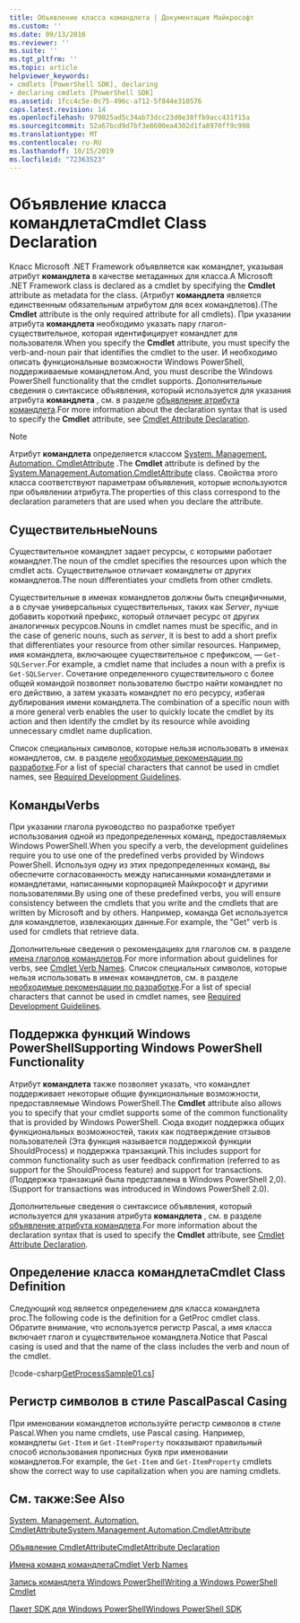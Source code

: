 ```yaml
---
title: Объявление класса командлета | Документация Майкрософт
ms.custom: ''
ms.date: 09/13/2016
ms.reviewer: ''
ms.suite: ''
ms.tgt_pltfrm: ''
ms.topic: article
helpviewer_keywords:
- cmdlets [PowerShell SDK], declaring
- declaring cmdlets [PowerShell SDK]
ms.assetid: 1fcc4c5e-0c75-496c-a712-5f844e310576
caps.latest.revision: 14
ms.openlocfilehash: 979025ad5c34ab73dcc23d0e38ffb9acc431f15a
ms.sourcegitcommit: 52a67bcd9d7bf3e8600ea4302d1fa8970ff9c998
ms.translationtype: MT
ms.contentlocale: ru-RU
ms.lasthandoff: 10/15/2019
ms.locfileid: "72363523"
---
```

# <a name="cmdlet-class-declaration"></a><span data-ttu-id="aab3b-102">Объявление класса командлета</span><span class="sxs-lookup"><span data-stu-id="aab3b-102">Cmdlet Class Declaration</span></span>

<span data-ttu-id="aab3b-103">Класс Microsoft .NET Framework объявляется как командлет, указывая атрибут **командлета** в качестве метаданных для класса.</span><span class="sxs-lookup"><span data-stu-id="aab3b-103">A Microsoft .NET Framework class is declared as a cmdlet by specifying the **Cmdlet** attribute as metadata for the class.</span></span> <span data-ttu-id="aab3b-104">(Атрибут **командлета** является единственным обязательным атрибутом для всех командлетов).</span><span class="sxs-lookup"><span data-stu-id="aab3b-104">(The **Cmdlet** attribute is the only required attribute for all cmdlets).</span></span> <span data-ttu-id="aab3b-105">При указании атрибута **командлета** необходимо указать пару глагол-существительное, которая идентифицирует командлет для пользователя.</span><span class="sxs-lookup"><span data-stu-id="aab3b-105">When you specify the **Cmdlet** attribute, you must specify the verb-and-noun pair that identifies the cmdlet to the user.</span></span> <span data-ttu-id="aab3b-106">И необходимо описать функциональные возможности Windows PowerShell, поддерживаемые командлетом.</span><span class="sxs-lookup"><span data-stu-id="aab3b-106">And, you must describe the Windows PowerShell functionality that the cmdlet supports.</span></span> <span data-ttu-id="aab3b-107">Дополнительные сведения о синтаксисе объявления, который используется для указания атрибута **командлета** , см. в разделе [объявление атрибута командлета](./cmdlet-attribute-declaration.md).</span><span class="sxs-lookup"><span data-stu-id="aab3b-107">For more information about the declaration syntax that is used to specify the **Cmdlet** attribute, see [Cmdlet Attribute Declaration](./cmdlet-attribute-declaration.md).</span></span>

> [!NOTE]
> <span data-ttu-id="aab3b-108">Атрибут **командлета** определяется классом [System. Management. Automation. CmdletAttribute](/dotnet/api/System.Management.Automation.CmdletAttribute) .</span><span class="sxs-lookup"><span data-stu-id="aab3b-108">The **Cmdlet** attribute is defined by the [System.Management.Automation.CmdletAttribute](/dotnet/api/System.Management.Automation.CmdletAttribute) class.</span></span> <span data-ttu-id="aab3b-109">Свойства этого класса соответствуют параметрам объявления, которые используются при объявлении атрибута.</span><span class="sxs-lookup"><span data-stu-id="aab3b-109">The properties of this class correspond to the declaration parameters that are used when you declare the attribute.</span></span>

## <a name="nouns"></a><span data-ttu-id="aab3b-110">Существительные</span><span class="sxs-lookup"><span data-stu-id="aab3b-110">Nouns</span></span>

<span data-ttu-id="aab3b-111">Существительное командлет задает ресурсы, с которыми работает командлет.</span><span class="sxs-lookup"><span data-stu-id="aab3b-111">The noun of the cmdlet specifies the resources upon which the cmdlet acts.</span></span> <span data-ttu-id="aab3b-112">Существительное отличает командлеты от других командлетов.</span><span class="sxs-lookup"><span data-stu-id="aab3b-112">The noun differentiates your cmdlets from other cmdlets.</span></span>

<span data-ttu-id="aab3b-113">Существительные в именах командлетов должны быть специфичными, а в случае универсальных существительных, таких как *Server*, лучше добавить короткий префикс, который отличает ресурс от других аналогичных ресурсов.</span><span class="sxs-lookup"><span data-stu-id="aab3b-113">Nouns in cmdlet names must be specific, and in the case of generic nouns, such as *server*, it is best to add a short prefix that differentiates your resource from other similar resources.</span></span> <span data-ttu-id="aab3b-114">Например, имя командлета, включающее существительное с префиксом, — `Get-SQLServer`.</span><span class="sxs-lookup"><span data-stu-id="aab3b-114">For example, a cmdlet name that includes a noun with a prefix is `Get-SQLServer`.</span></span> <span data-ttu-id="aab3b-115">Сочетание определенного существительного с более общей командой позволяет пользователю быстро найти командлет по его действию, а затем указать командлет по его ресурсу, избегая дублирования имени командлета.</span><span class="sxs-lookup"><span data-stu-id="aab3b-115">The combination of a specific noun with a more general verb enables the user to quickly locate the cmdlet by its action and then identify the cmdlet by its resource while avoiding unnecessary cmdlet name duplication.</span></span>

<span data-ttu-id="aab3b-116">Список специальных символов, которые нельзя использовать в именах командлетов, см. в разделе [необходимые рекомендации по разработке](./required-development-guidelines.md).</span><span class="sxs-lookup"><span data-stu-id="aab3b-116">For a list of special characters that cannot be used in cmdlet names, see [Required Development Guidelines](./required-development-guidelines.md).</span></span>

## <a name="verbs"></a><span data-ttu-id="aab3b-117">Команды</span><span class="sxs-lookup"><span data-stu-id="aab3b-117">Verbs</span></span>

<span data-ttu-id="aab3b-118">При указании глагола руководство по разработке требует использования одной из предопределенных команд, предоставляемых Windows PowerShell.</span><span class="sxs-lookup"><span data-stu-id="aab3b-118">When you specify a verb, the development guidelines require you to use one of the predefined verbs provided by Windows PowerShell.</span></span> <span data-ttu-id="aab3b-119">Используя одну из этих предопределенных команд, вы обеспечите согласованность между написанными командлетами и командлетами, написанными корпорацией Майкрософт и другими пользователями.</span><span class="sxs-lookup"><span data-stu-id="aab3b-119">By using one of these predefined verbs, you will ensure consistency between the cmdlets that you write and the cmdlets that are written by Microsoft and by others.</span></span> <span data-ttu-id="aab3b-120">Например, команда Get используется для командлетов, извлекающих данные.</span><span class="sxs-lookup"><span data-stu-id="aab3b-120">For example, the "Get" verb is used for cmdlets that retrieve data.</span></span>

<span data-ttu-id="aab3b-121">Дополнительные сведения о рекомендациях для глаголов см. в разделе [имена глаголов командлетов](./approved-verbs-for-windows-powershell-commands.md).</span><span class="sxs-lookup"><span data-stu-id="aab3b-121">For more information about guidelines for verbs, see [Cmdlet Verb Names](./approved-verbs-for-windows-powershell-commands.md).</span></span> <span data-ttu-id="aab3b-122">Список специальных символов, которые нельзя использовать в именах командлетов, см. в разделе [необходимые рекомендации по разработке](./required-development-guidelines.md).</span><span class="sxs-lookup"><span data-stu-id="aab3b-122">For a list of special characters that cannot be used in cmdlet names, see [Required Development Guidelines](./required-development-guidelines.md).</span></span>

## <a name="supporting-windows-powershell-functionality"></a><span data-ttu-id="aab3b-123">Поддержка функций Windows PowerShell</span><span class="sxs-lookup"><span data-stu-id="aab3b-123">Supporting Windows PowerShell Functionality</span></span>

<span data-ttu-id="aab3b-124">Атрибут **командлета** также позволяет указать, что командлет поддерживает некоторые общие функциональные возможности, предоставляемые Windows PowerShell.</span><span class="sxs-lookup"><span data-stu-id="aab3b-124">The **Cmdlet** attribute also allows you to specify that your cmdlet supports some of the common functionality that is provided by Windows PowerShell.</span></span> <span data-ttu-id="aab3b-125">Сюда входит поддержка общих функциональных возможностей, таких как подтверждение отзывов пользователей (Эта функция называется поддержкой функции ShouldProcess) и поддержка транзакций.</span><span class="sxs-lookup"><span data-stu-id="aab3b-125">This includes support for common functionality such as user feedback confirmation (referred to as support for the ShouldProcess feature) and support for transactions.</span></span> <span data-ttu-id="aab3b-126">(Поддержка транзакций была представлена в Windows PowerShell 2,0).</span><span class="sxs-lookup"><span data-stu-id="aab3b-126">(Support for transactions was introduced in Windows PowerShell 2.0).</span></span>

<span data-ttu-id="aab3b-127">Дополнительные сведения о синтаксисе объявления, который используется для указания атрибута **командлета** , см. в разделе [объявление атрибута командлета](./cmdlet-attribute-declaration.md).</span><span class="sxs-lookup"><span data-stu-id="aab3b-127">For more information about the declaration syntax that is used to specify the **Cmdlet** attribute, see [Cmdlet Attribute Declaration](./cmdlet-attribute-declaration.md).</span></span>

## <a name="cmdlet-class-definition"></a><span data-ttu-id="aab3b-128">Определение класса командлета</span><span class="sxs-lookup"><span data-stu-id="aab3b-128">Cmdlet Class Definition</span></span>

<span data-ttu-id="aab3b-129">Следующий код является определением для класса командлета proc.</span><span class="sxs-lookup"><span data-stu-id="aab3b-129">The following code is the definition for a GetProc cmdlet class.</span></span> <span data-ttu-id="aab3b-130">Обратите внимание, что используется регистр Pascal, а имя класса включает глагол и существительное командлета.</span><span class="sxs-lookup"><span data-stu-id="aab3b-130">Notice that Pascal casing is used and that the name of the class includes the verb and noun of the cmdlet.</span></span>

[!code-csharp[GetProcessSample01.cs](../../../../powershell-sdk-samples/SDK-2.0/csharp/GetProcessSample01/GetProcessSample01.cs#L33-L34 "GetProcessSample01.cs")]

## <a name="pascal-casing"></a><span data-ttu-id="aab3b-131">Регистр символов в стиле Pascal</span><span class="sxs-lookup"><span data-stu-id="aab3b-131">Pascal Casing</span></span>

<span data-ttu-id="aab3b-132">При именовании командлетов используйте регистр символов в стиле Pascal.</span><span class="sxs-lookup"><span data-stu-id="aab3b-132">When you name cmdlets, use Pascal casing.</span></span> <span data-ttu-id="aab3b-133">Например, командлеты `Get-Item` и `Get-ItemProperty` показывают правильный способ использования прописных букв при именовании командлетов.</span><span class="sxs-lookup"><span data-stu-id="aab3b-133">For example, the `Get-Item` and `Get-ItemProperty` cmdlets show the correct way to use capitalization when you are naming cmdlets.</span></span>

## <a name="see-also"></a><span data-ttu-id="aab3b-134">См. также:</span><span class="sxs-lookup"><span data-stu-id="aab3b-134">See Also</span></span>

[<span data-ttu-id="aab3b-135">System. Management. Automation. CmdletAttribute</span><span class="sxs-lookup"><span data-stu-id="aab3b-135">System.Management.Automation.CmdletAttribute</span></span>](/dotnet/api/System.Management.Automation.CmdletAttribute)

[<span data-ttu-id="aab3b-136">Объявление CmdletAttribute</span><span class="sxs-lookup"><span data-stu-id="aab3b-136">CmdletAttribute Declaration</span></span>](./cmdlet-attribute-declaration.md)

[<span data-ttu-id="aab3b-137">Имена команд командлета</span><span class="sxs-lookup"><span data-stu-id="aab3b-137">Cmdlet Verb Names</span></span>](./approved-verbs-for-windows-powershell-commands.md)

[<span data-ttu-id="aab3b-138">Запись командлета Windows PowerShell</span><span class="sxs-lookup"><span data-stu-id="aab3b-138">Writing a Windows PowerShell Cmdlet</span></span>](./writing-a-windows-powershell-cmdlet.md)

[<span data-ttu-id="aab3b-139">Пакет SDK для Windows PowerShell</span><span class="sxs-lookup"><span data-stu-id="aab3b-139">Windows PowerShell SDK</span></span>](../windows-powershell-reference.md)

